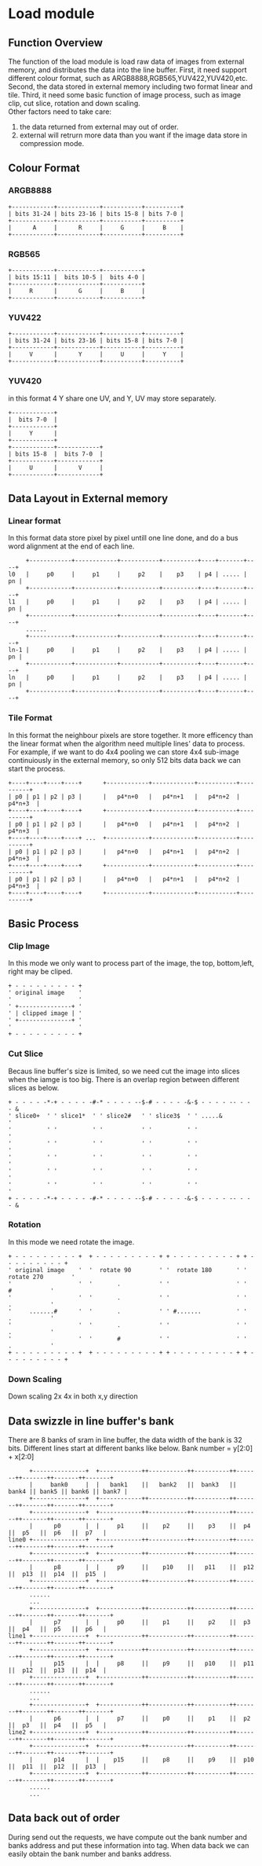 # Load module
## Function Overview
The function of the load module is load raw data of images from external memory, 
and distributes the data into the line buffer. 
First, it need support different colour format, such as  ARGB8888,RGB565,YUV422,YUV420,etc.
Second, the data stored in external memory including two format linear and tile.
Third, it need some basic function of image process, such as image clip, cut slice, rotation and down scaling.<br>
Other factors need to take care:
1) the data returned from external may out of order.
2) external will retrurn more data than you want if the image data store in compression mode.
## Colour Format
### ARGB8888
```
+------------+------------+-----------+----------+
| bits 31-24 | bits 23-16 | bits 15-8 | bits 7-0 |
+------------+------------+-----------+----------+
|      A     |      R     |     G     |     B    |
+------------+------------+-----------+----------+
```
### RGB565
```
+------------+------------+-----------+
| bits 15:11 |  bits 10-5 |  bits 4-0 |
+------------+------------+-----------+
|     R      |      G     |     B     |
+------------+------------+-----------+
```
### YUV422
```
+------------+------------+-----------+----------+
| bits 31-24 | bits 23-16 | bits 15-8 | bits 7-0 |
+------------+------------+-----------+----------+
|     V      |      Y     |     U     |     Y    |
+------------+------------+-----------+----------+
```
### YUV420
in this format 4 Y share one UV, and Y, UV may store separately.
```
+------------+
|  bits 7-0  |
+------------+
|     Y      |
+------------+
+------------+------------+
| bits 15-8  |  bits 7-0  |
+------------+------------+
|     U      |      V     |
+------------+------------+
```
## Data Layout in External memory
### Linear format 
In this format data store pixel by pixel untill one line done, and do a bus word alignment at the end of each line.
```
     +------------+------------+-----------+----------+----+-------+----+
l0   |     p0     |     p1     |     p2    |    p3    | p4 | ..... | pn |
     +------------+------------+-----------+----------+----+-------+----+
l1   |     p0     |     p1     |     p2    |    p3    | p4 | ..... | pn |
     +------------+------------+-----------+----------+----+-------+----+
     ......
     +------------+------------+-----------+----------+----+-------+----+
ln-1 |     p0     |     p1     |     p2    |    p3    | p4 | ..... | pn |
     +------------+------------+-----------+----------+----+-------+----+
ln   |     p0     |     p1     |     p2    |    p3    | p4 | ..... | pn |
     +------------+------------+-----------+----------+----+-------+----+
```
### Tile Format
In this format the neighbour pixels are store together. 
It more efficency than the linear format when the algorithm need multiple lines' data to process.
For example, if we want to do 4x4 pooling we can store 4x4 sub-image continuiously in the external memory, 
so only 512 bits data back we can start the process.
```
+----+----+----+----+      +------------+------------+-----------+----------+
| p0 | p1 | p2 | p3 |      |   p4*n+0   |   p4*n+1   |   p4*n+2  |  p4*n+3  |
+----+----+----+----+      +------------+------------+-----------+----------+
| p0 | p1 | p2 | p3 |      |   p4*n+0   |   p4*n+1   |   p4*n+2  |  p4*n+3  |
+----+----+----+----+ ...  +------------+------------+-----------+----------+
| p0 | p1 | p2 | p3 |      |   p4*n+0   |   p4*n+1   |   p4*n+2  |  p4*n+3  |
+----+----+----+----+      +------------+------------+-----------+----------+
| p0 | p1 | p2 | p3 |      |   p4*n+0   |   p4*n+1   |   p4*n+2  |  p4*n+3  |
+----+----+----+----+      +------------+------------+-----------+----------+    
```
## Basic Process
### Clip Image
In this mode we only want to process part of the image, the top, bottom,left, right may be cliped.
```
+ - - - - - - - - - +
' original image    '
'                   '
' +---------------+ '
' | clipped image | '
' +---------------+ '
'                   '
+ - - - - - - - - - +
```
### Cut Slice
Becaus line buffer's size is limited, so we need cut the image into slices when the iamge is too big.
There is an overlap region between different slices as below.
```
+ - - - - -*-+ - - - - -#-* - - - - --$-# - - - - -&-$ - - - - -- - - - &
' slice0+  ' ' slice1*  ' ' slice2#   ' ' slice3$  ' ' .....&           '
'          ' '          ' '           ' '          ' '                  '
'          ' '          ' '           ' '          ' '                  '
'          ' '          ' '           ' '          ' '                  '
'          ' '          ' '           ' '          ' '                  '
'          ' '          ' '           ' '          ' '                  '
+ - - - - -*-+ - - - - -#-* - - - - --$-# - - - - -&-$ - - - - -- - - - &
```
### Rotation
In this mode we need rotate the image.
```
+ - - - - - - - - - +  + - - - - - - - - - + + - - - - - - - - - + + - - - - - - - - - +
' original image    '  '  rotate 90        ' '  rotate 180       ' ' rotate 270        '
'                   '  '       .           ' '                   ' '       #           '
'                   '  '       .           ' '                   ' '       .           '
'     .......#      '  '       .           ' ' #.......          ' '       .           '
'                   '  '       .           ' '                   ' '       .           '
'                   '  '       #           ' '                   ' '       .           '
+ - - - - - - - - - +  + - - - - - - - - - + + - - - - - - - - - + + - - - - - - - - - +
```
### Down Scaling
Down scaling 2x 4x in both x,y direction
## Data swizzle in line buffer's bank
There are 8 banks of sram in line buffer, the data width of the bank is 32 bits. 
Different lines start at different banks like below. Bank number = y[2:0] + x[2:0]
```
      +---------------+  +------------++-----------++----------++-------++-------++-------++-------+
      |     bank0     |  |   bank1    ||   bank2   ||  bank3   || bank4 || bank5 || bank6 || bank7 |
      +---------------+  +------------++-----------++----------++-------++-------++-------++-------+
      +---------------+  +------------++-----------++----------++-------++-------++-------++-------+
      |      p0       |  |     p1     ||    p2     ||    p3    ||  p4   ||  p5   ||  p6   ||  p7   |
line0 +---------------+  +------------++-----------++----------++-------++-------++-------++-------+
      +---------------+  +------------++-----------++----------++-------++-------++-------++-------+
      |      p8       |  |     p9     ||    p10    ||   p11    ||  p12  ||  p13  ||  p14  ||  p15  |
      +---------------+  +------------++-----------++----------++-------++-------++-------++-------+
      ......
      ...
      +---------------+  +------------++-----------++----------++-------++-------++-------++-------+
      |      p7       |  |     p0     ||    p1     ||    p2    ||  p3   ||  p4   ||  p5   ||  p6   |
line1 +---------------+  +------------++-----------++----------++-------++-------++-------++-------+
      +---------------+  +------------++-----------++----------++-------++-------++-------++-------+
      |      p15      |  |     p8     ||    p9     ||   p10    ||  p11  ||  p12  ||  p13  ||  p14  |
      +---------------+  +------------++-----------++----------++-------++-------++-------++-------+
      ......
      ...
      +---------------+  +------------++-----------++----------++-------++-------++-------++-------+
      |      p6       |  |     p7     ||    p0     ||    p1    ||  p2   ||  p3   ||  p4   ||  p5   |
line2 +---------------+  +------------++-----------++----------++-------++-------++-------++-------+
      +---------------+  +------------++-----------++----------++-------++-------++-------++-------+
      |      p14      |  |    p15     ||    p8     ||    p9    ||  p10  ||  p11  ||  p12  ||  p13  |
      +---------------+  +------------++-----------++----------++-------++-------++-------++-------+
      ......
      ...
``` 
## Data back out of order
During send out the requests, 
we have compute out the bank number and banks address and put these information into tag.
When data back we can easily obtain the bank number and banks address.
